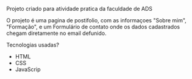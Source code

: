 Projeto criado para atividade pratica da faculdade de ADS

O projeto é uma pagina de postifolio, com as informaçoes "Sobre mim", "Formação", e um Formulário de contato onde os dados cadastrados chegam diretamente no email defunido.

Tecnologias usadas?
- HTML
- CSS
- JavaScrip

